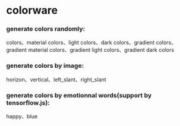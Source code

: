# colorware

### generate colors randomly:

colors、material colors、light colors、dark colors、gradient colors、gradient material  colors、gradient light  colors、gradient dark  colors

### generate colors by image:

horizon、vertical、left_slant、right_slant

### generate colors by emotionnal words(support by tensorflow.js):

happy、blue
